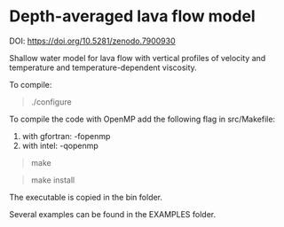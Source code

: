 # Depth-averaged lava flow model

DOI: https://doi.org/10.5281/zenodo.7900930

Shallow water model for lava flow with vertical profiles of velocity and temperature and temperature-dependent viscosity. 

To compile:

> ./configure

To compile the code with OpenMP add the following flag in src/Makefile:
1) with gfortran: -fopenmp
2) with intel: -qopenmp

> make

> make install

The executable is copied in the bin folder.

Several examples can be found in the EXAMPLES folder.
